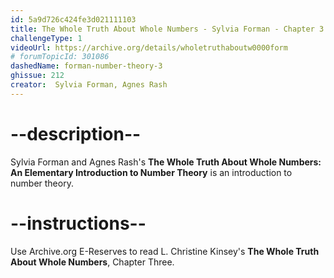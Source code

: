 ```yaml
---
id: 5a9d726c424fe3d021111103
title: The Whole Truth About Whole Numbers - Sylvia Forman - Chapter 3
challengeType: 1
videoUrl: https://archive.org/details/wholetruthaboutw0000form
# forumTopicId: 301086
dashedName: forman-number-theory-3
ghissue: 212
creator:  Sylvia Forman, Agnes Rash
---
```


# --description--

 Sylvia Forman and Agnes Rash's __The Whole Truth About Whole Numbers: An Elementary Introduction to Number Theory__ is an introduction to number theory.

# --instructions--

Use Archive.org E-Reserves to read L. Christine Kinsey's __The Whole Truth About Whole Numbers__, Chapter Three. 